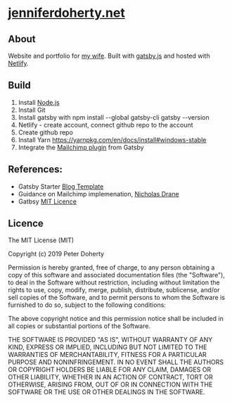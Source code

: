 # [jenniferdoherty.net](jenniferdoherty.net)

## About
Website and portfolio for [my wife](www.jenniferdoherty.net). Built with [gatsby.js](https://www.gatsbyjs.org/) and hosted with [Netlify](https://www.netlify.com/).

## Build

1. Install [Node.js](https://nodejs.org/)
2. Install Git
3. Install gatsby with npm install --global gatsby-cli gatsby --version
4. Netlify -  create account, connect github repo to the account
5. Create github repo
6. Install Yarn https://yarnpkg.com/en/docs/install#windows-stable
7. Integrate the [Mailchimp plugin](https://www.gatsbyjs.org/packages/gatsby-plugin-mailchimp/) from Gatsby

## References: 

* Gatsby Starter [Blog Template](https://github.com/gatsbyjs/gatsby-starter-blog)
* Guidance on Mailchimp implemenation, [Nicholas Drane](https://github.com/nadrane/blog)
* Gatbsy [MIT Licence](https://github.com/gatsbyjs/gatsby/blob/master/LICENSE)

## Licence
The MIT License (MIT)

Copyright (c) 2019 Peter Doherty

Permission is hereby granted, free of charge, to any person obtaining a copy
of this software and associated documentation files (the "Software"), to deal
in the Software without restriction, including without limitation the rights
to use, copy, modify, merge, publish, distribute, sublicense, and/or sell
copies of the Software, and to permit persons to whom the Software is
furnished to do so, subject to the following conditions:

The above copyright notice and this permission notice shall be included in all
copies or substantial portions of the Software.

THE SOFTWARE IS PROVIDED "AS IS", WITHOUT WARRANTY OF ANY KIND, EXPRESS OR
IMPLIED, INCLUDING BUT NOT LIMITED TO THE WARRANTIES OF MERCHANTABILITY,
FITNESS FOR A PARTICULAR PURPOSE AND NONINFRINGEMENT. IN NO EVENT SHALL THE
AUTHORS OR COPYRIGHT HOLDERS BE LIABLE FOR ANY CLAIM, DAMAGES OR OTHER
LIABILITY, WHETHER IN AN ACTION OF CONTRACT, TORT OR OTHERWISE, ARISING FROM,
OUT OF OR IN CONNECTION WITH THE SOFTWARE OR THE USE OR OTHER DEALINGS IN THE
SOFTWARE.